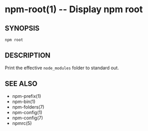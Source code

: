 npm-root(1) -- Display npm root
===============================

## SYNOPSIS

    npm root

## DESCRIPTION

Print the effective `node_modules` folder to standard out.

## SEE ALSO

* npm-prefix(1)
* npm-bin(1)
* npm-folders(7)
* npm-config(1)
* npm-config(7)
* npmrc(5)
